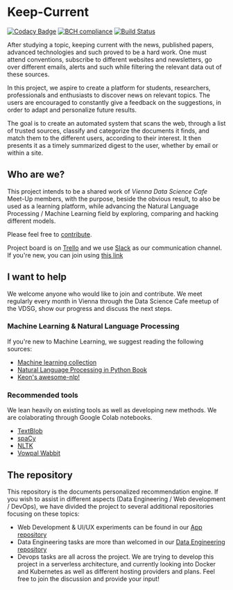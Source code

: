 # Keep-Current

<!-- Badges section here. -->
[![Codacy Badge](https://api.codacy.com/project/badge/Grade/48afb8557d8047c5900a04dff5cbdaaa)](https://app.codacy.com/app/Keep-Current/Engine?utm_source=github.com&utm_medium=referral&utm_content=Keep-Current/Engine&utm_campaign=badger)
[![BCH compliance](https://bettercodehub.com/edge/badge/Keep-Current/Engine?branch=master)](https://bettercodehub.com/)
[![Build Status](https://travis-ci.org/Keep-Current/Engine.svg?branch=master)](https://travis-ci.org/Keep-Current/Engine)

After studying a topic, keeping current with the news, published papers, advanced technologies and such proved to be a hard work.
One must attend conventions, subscribe to different websites and newsletters, go over different emails, alerts and such while filtering the relevant data out of these sources.

In this project, we aspire to create a platform for students, researchers, professionals and enthusiasts to discover news on relevant topics. The users are encouraged to constantly give a feedback on the suggestions, in order to adapt and personalize future results.

The goal is to create an automated system that scans the web, through a list of trusted sources, classify and categorize the documents it finds, and match them to the different users, according to their interest. It then presents it as a timely summarized digest to the user, whether by email or within a site.

## Who are we?

This project intends to be a shared work of *Vienna Data Science Cafe* Meet-Up members, with the purpose, beside the obvious result, to also be used as a learning platform, while advancing the Natural Language Processing / Machine Learning field by exploring, comparing and hacking different models.

Please feel free to [contribute](CONTRIBUTING.md).

Project board is on [Trello](https://trello.com/b/KmMEPjfT/keep-current) and we use [Slack](https://keep-current.slack.com) as our communication channel. If you're new, you can join using [this link](https://join.slack.com/t/keep-current/shared_invite/enQtMzY4MTA0OTQ0NTAzLTcxY2U5NmIwNmM0NmU2MmMyMWQ0YTIyMTg4MWRjMWUyYmVlNWQxMzU3ZWJlNjM4NzVmNTFhM2FjYjkzZDU3YWM )

## I want to help

We welcome anyone who would like to join and contribute. We meet regularly every month in Vienna through the Data Science Cafe meetup of the VDSG, show our progress and discuss the next steps.

### Machine Learning & Natural Language Processing

If you're new to Machine Learning, we suggest reading the following sources:

* [Machine learning collection](https://github.com/collections/machine-learning)
* [Natural Language Processing in Python Book](http://nltk.org/book/)
* [Keon's awesome-nlp!](https://github.com/keon/awesome-nlp)

### Recommended tools

We lean heavily on existing tools as well as developing new methods. We are colaborating through Google Colab notebooks.

* [TextBlob](http://textblob.readthedocs.io/en/dev/)
* [spaCy](https://spacy.io/)
* [NLTK](https://www.nltk.org/)
* [Vowpal Wabbit](https://github.com/JohnLangford/vowpal_wabbit/wiki)

## The repository

This repository is the documents personalized recommendation engine.
If you wish to assist in different aspects (Data Engineering / Web development / DevOps), we have divided the project to several additional repositories focusing on these topics:

* Web Development & UI/UX experiments can be found in our [App repository](https://github.com/Keep-Current/Keep-Current-App)
* Data Engineering tasks are more than welcomed in our [Data Engineering repository](https://github.com/Keep-Current/Keep-Current-Storage)
* Devops tasks are all across the project. We are trying to develop this project in a serverless architecture, and currently looking into Docker and Kubernetes as well as different hosting providers and plans. Feel free to join the discussion and provide your input!

[travis-badge-url]: https://travis-ci.org/liadmagen/Keep-Current.svg?branch=master